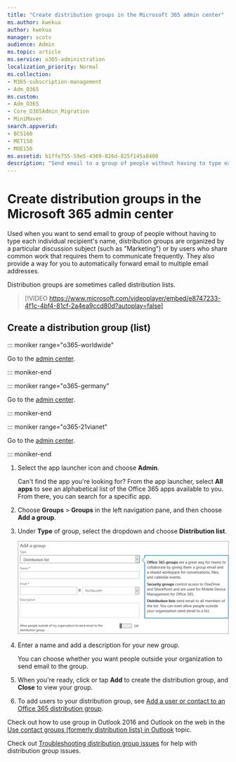 ```yaml
---
title: "Create distribution groups in the Microsoft 365 admin center"
ms.author: kwekua
author: kwekua
manager: scotv
audience: Admin
ms.topic: article
ms.service: o365-administration
localization_priority: Normal
ms.collection: 
- M365-subscription-management 
- Adm_O365
ms.custom:
- Adm_O365
- Core_O365Admin_Migration
- MiniMaven
search.appverid:
- BCS160
- MET150
- MOE150
ms.assetid: b1ffe755-59e5-4369-826d-825f145a8400
description: "Send email to a group of people without having to type each individual recipient's name by creating distribution (list)."
---
```


# Create distribution groups in the Microsoft 365 admin center
  
Used when you want to send email to group of people without having to type each individual recipient's name, distribution groups are organized by a particular discussion subject (such as "Marketing") or by users who share common work that requires them to communicate frequently. They also provide a way for you to automatically forward email to multiple email addresses.
  
Distribution groups are sometimes called distribution lists.
  
> [!VIDEO https://www.microsoft.com/videoplayer/embed/e8747233-4f1c-4bf4-81cf-2a4ea9ccd80d?autoplay=false]
  
## Create a distribution group (list)

::: moniker range="o365-worldwide"

Go to the [admin center](https://admin.microsoft.com/adminportal/home).

::: moniker-end

::: moniker range="o365-germany"

Go to the [admin center](https://portal.office.de/adminportal/home).

::: moniker-end

::: moniker range="o365-21vianet"

Go to the [admin center](https://login.partner.microsoftonline.cn).

::: moniker-end

1. Select the app launcher icon  and choose **Admin**.
    
    Can't find the app you're looking for? From the app launcher, select **All apps** to see an alphabetical list of the Office 365 apps available to you. From there, you can search for a specific app. 
    
2. Choose **Groups** \> **Groups** in the left navigation pane, and then choose **Add a group**. 
      
3. Under **Type** of group, select the dropdown and choose **Distribution list**.
    
    ![Add a group page - Choose the dropdown and choose distribution list](../media/fb663b0a-b6f2-4487-8bdd-0777ed50b735.png)
  
4. Enter a name and add a description for your new group.
    
    You can choose whether you want people outside your organization to send email to the group.
    
5. When you're ready, click or tap **Add** to create the distribution group, and **Close** to view your group. 
    
6. To add users to your distribution group, see [Add a user or contact to an Office 365 distribution group](../email/add-user-or-contact-to-distribution-list.md).
    
Check out how to use group in Outlook 2016 and Outlook on the web in the [Use contact groups (formerly distribution lists) in Outlook](https://support.office.com/article/1c97fcb2-0ed4-41e6-b401-58f9d7d40e39.aspx) topic. 
  
Check out [Troubleshooting distribution group issues](../troubleshoot-issues-for-admins/distribution-list-issues.md) for help with distribution group issues. 
  

